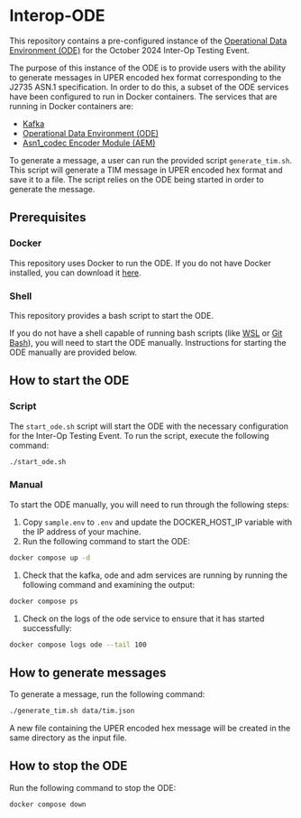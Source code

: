 # Interop-ODE
This repository contains a pre-configured instance of the [Operational Data Environment (ODE)](https://github.com/usdot-jpo-ode/jpo-ode) for the October 2024 Inter-Op Testing Event.

The purpose of this instance of the ODE is to provide users with the ability to generate messages in UPER encoded hex format corresponding to the J2735 ASN.1 specification. In order to do this, a subset of the ODE services have been configured to run in Docker containers. The services that are running in Docker containers are:
- [Kafka](https://kafka.apache.org/)
- [Operational Data Environment (ODE)](https://github.com/usdot-jpo-ode/jpo-ode)
- [Asn1_codec Encoder Module (AEM)](https://github.com/usdot-jpo-ode/asn1_codec)

To generate a message, a user can run the provided script `generate_tim.sh`. This script will generate a TIM message in UPER encoded hex format and save it to a file. The script relies on the ODE being started in order to generate the message.

## Prerequisites
### Docker
This repository uses Docker to run the ODE. If you do not have Docker installed, you can download it [here](https://www.docker.com/products/docker-desktop).

### Shell
This repository provides a bash script to start the ODE.

If you do not have a shell capable of running bash scripts (like [WSL](https://docs.docker.com/desktop/wsl/) or [Git Bash](https://gitforwindows.org/)), you will need to start the ODE manually. Instructions for starting the ODE manually are provided below.

## How to start the ODE
### Script
The `start_ode.sh` script will start the ODE with the necessary configuration for the Inter-Op Testing Event. To run the script, execute the following command:
```bash
./start_ode.sh
```

### Manual
To start the ODE manually, you will need to run through the following steps:
1. Copy `sample.env` to `.env` and update the DOCKER_HOST_IP variable with the IP address of your machine.
1. Run the following command to start the ODE:
```bash
docker compose up -d
```
1. Check that the kafka, ode and adm services are running by running the following command and examining the output:
```bash
docker compose ps
```
1. Check on the logs of the ode service to ensure that it has started successfully:
```bash
docker compose logs ode --tail 100
```

## How to generate messages
To generate a message, run the following command:
```bash
./generate_tim.sh data/tim.json
```

A new file containing the UPER encoded hex message will be created in the same directory as the input file.

## How to stop the ODE
Run the following command to stop the ODE:
```bash
docker compose down
```
